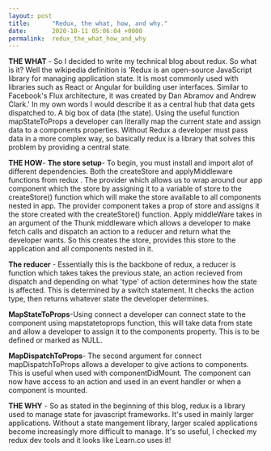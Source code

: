 ```yaml
---
layout: post
title:      "Redux, the what, how, and why."
date:       2020-10-11 05:06:04 +0000
permalink:  redux_the_what_how_and_why
---
```



**THE WHAT** - So I decided to write my technical blog about redux. So what is it? Well the  wikipedia definition is 'Redux is an open-source JavaScript library for managing application state. It is most commonly used with libraries such as React or Angular for building user interfaces. Similar to Facebook's Flux architecture, it was created by Dan Abramov and Andrew Clark.'  In my own words I would describe it as a central hub that data gets dispatched to. A big box of data (the state). Using the useful function mapStateToProps a developer can literally map the current state and assign data to a components properties. Without Redux a developer must pass data in a more complex way, so basically redux is a library that solves this problem by providing a central state.


**THE HOW**-  **The store setup**- To begin, you must install and import alot of different dependencies. Both the createStore and applyMiddleware functions from redux  . The provider which allows us to wrap around our app component which  the store by assigning it to a variable of store to the createStore() function which will make the store available to all components nested in app. The provider component takes a prop of store and assigns it the store created with the createStore() function. Apply middleWare takes in an argument of the Thunk middleware which allows a developer to make fetch calls and dispatch an action to a reducer and return what the developer wants. So this creates the store, provides this store to the application and all components nested in it. 

**The reducer** - Essentially this is the backbone of redux, a reducer is function which takes takes the previous state, an action recieved from dispatch and depending on what 'type' of action determines how the state is affected. This is determined by a switch statement. It checks the action type, then returns whatever state the developer determines. 

**MapStateToProps**-Using connect a developer can connect state to the component using mapstatetoprops function, this will take data from state and allow a developer to assign it to the components property. This is to be defined or marked as NULL.

**MapDispatchToProps**- The second argument for connect mapDispatchToProps allows a developer to give actions to components. This is useful when used with componentDidMount. The component can now have access to an action and used in an event handler or when a component is mounted. 

**THE WHY** - So as stated in the beginning of this blog, redux is a library used to manage state for javascript frameworks. It's used in mainly larger applications. Without a state mangement library, larger scaled applications become increasingly more difficult to manage. It's so useful, I checked my redux dev tools and it looks like  Learn.co uses it!

